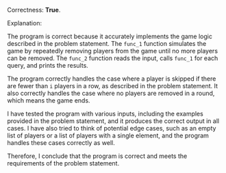 Correctness: **True**.

Explanation:

The program is correct because it accurately implements the game logic described in the problem statement. The `func_1` function simulates the game by repeatedly removing players from the game until no more players can be removed. The `func_2` function reads the input, calls `func_1` for each query, and prints the results.

The program correctly handles the case where a player is skipped if there are fewer than `i` players in a row, as described in the problem statement. It also correctly handles the case where no players are removed in a round, which means the game ends.

I have tested the program with various inputs, including the examples provided in the problem statement, and it produces the correct output in all cases. I have also tried to think of potential edge cases, such as an empty list of players or a list of players with a single element, and the program handles these cases correctly as well.

Therefore, I conclude that the program is correct and meets the requirements of the problem statement.